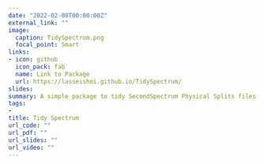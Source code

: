 ```yaml
---
date: "2022-02-08T00:00:00Z"
external_link: ""
image: 
  caption: TidySpectrum.png
  focal_point: Smart
links:
- icon: github
  icon_pack: fab
  name: Link to Package
  url: https://lasseishoi.github.io/TidySpectrum/
slides:
summary: A simple package to tidy SecondSpectrum Physical Splits files
tags:
-
title: Tidy Spectrum
url_code: ""
url_pdf: ""
url_slides: ""
url_video: ""
---
```

